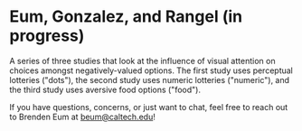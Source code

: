 # Eum, Gonzalez, and Rangel (in progress)

A series of three studies that look at the influence of visual attention on
choices amongst negatively-valued options. The first study uses perceptual 
lotteries ("dots"), the second study uses numeric lotteries ("numeric"), and
the third study uses aversive food options ("food").

If you have questions, concerns, or just want to chat, feel free to reach out
to Brenden Eum at beum@caltech.edu!